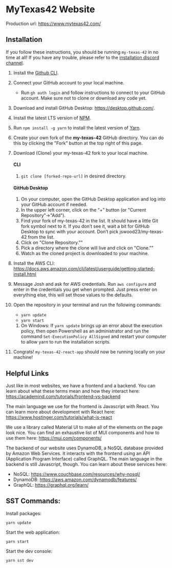 # MyTexas42 Website

Production url: https://www.mytexas42.com/

## Installation

If you follow these instructions, you should be running `my-texas-42` in no time at all! If you have any trouble, please refer to the [installation discord channel](https://discord.com/channels/1117123045895716944/1117123046571003946).

1. Install the [Github CLI](https://github.com/cli/cli#installation).
1. Connect your GitHub account to your local machine.
   - Run `gh auth login` and follow instructions to connect to your GitHub account. Make sure not to clone or download any code yet.
1. Download and install GitHub Desktop: https://desktop.github.com/.
1. Install the latest LTS version of [NPM](https://nodejs.org/en/download).
1. Run `npm install -g yarn` to install the latest version of [Yarn](https://yarnpkg.com).
1. Create your own fork of the **my-texas-42** GitHub directory. You can do this by clicking the "Fork" button at the top right of this page.
1. Download (Clone) your my-texas-42 fork to your local machine.

   #### CLI

   1. `git clone [forked-repo-url]` in desired directory.

   #### GitHub Desktop

   1. On your computer, open the GitHub Desktop application and log into your GitHub account if needed.
   1. In the upper left corner, click on the “+” button (or "Current Repository"->"Add").
   1. Find your fork of my-texas-42 in the list. It should have a little Git fork symbol next to it. If you don’t see it, wait a bit for GitHub Desktop to sync with your account. Don’t pick jswood23/my-texas-42 from the list.
   1. Click on "Clone Repository.""
   1. Pick a directory where the clone will live and click on "Clone.""
   1. Watch as the cloned project is downloaded to your machine.

1. Install the AWS CLI: https://docs.aws.amazon.com/cli/latest/userguide/getting-started-install.html
1. Message Josh and ask for AWS credentials. Run `aws configure` and enter in the credentials you get when prompted. Just press enter on everything else, this will set those values to the defaults.
1. Open the repository in your terminal and run the following commands:
   - `yarn update`
   - `yarn start`
   1. On Windows: If `yarn update` brings up an error about the execution policy, then open Powershell as an administrator and run the command `Set-ExecutionPolicy AllSigned` and restart your computer to allow yarn to run the installation scripts.
1. Congrats! `my-texas-42-react-app` should now be running locally on your machine!

## Helpful Links

Just like in most websites, we have a frontend and a backend. You can learn about what these terms mean and how they interact here: https://academind.com/tutorials/frontend-vs-backend

The main language we use for the frontend is Javascript with React. You can learn more about development with React here: https://www.hostinger.com/tutorials/what-is-react

We use a library called Material UI to make all of the elements on the page look nice. You can find an exhaustive list of MUI components and how to use them here: https://mui.com/components/

The backend of our website uses DynamoDB, a NoSQL database provided by Amazon Web Services. It interacts with the frontend using an API (Application Program Interface) called GraphQL. The main language in the backend is still Javascript, though. You can learn about these services here:

- NoSQL: https://www.couchbase.com/resources/why-nosql/
- DynamoDB: https://aws.amazon.com/dynamodb/features/
- GraphQL: https://graphql.org/learn/
 
## SST Commands:

Install packages:
```
yarn update
```

Start the web application:
```
yarn start
```

Start the dev console:
```
yarn sst dev
```